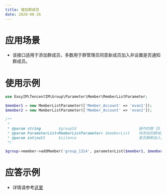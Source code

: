 ```yaml
---
title: 增加群成员
date: 2020-08-26
---
```


# 应用场景

- 该接口适用于添加群成员，多数用于群管理员同意新成员加入并设置是否通知群成员。

# 使用示例

```php
use EasyIM\TencentIM\Group\Parameter\Member\MemberListParameter;

$member1 = new MemberListParameter(['Member_Account' => 'evan1']);
$member2 = new MemberListParameter(['Member_Account' => 'evan2']);

/**
 *
 * @param string        $groupId                            操作的群 ID
 * @param ParameterList<MemberListParameter> $memberList    待添加的群成员数组 MemberListParameter对象
 * @param int|null      $silence                            是否静默加人。0：非静默加人；1：静默加人。不填该字段默认为0
 */

$group->member->addMember('group_1314', parameterList($member1, $member2, 0));

```

# 应答示例

- 详情请参考[这里](https://cloud.tencent.com/document/product/269/1621)